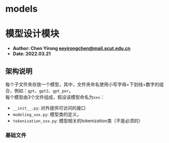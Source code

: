 # models
# 模型设计模块
* **Author: Chen Yirong <eeyirongchen@mail.scut.edu.cn>**
* **Date: 2022.03.21**

## 架构说明
每个子文件夹存放一个模型，其中，文件夹命名使用小写字母+下划线+数字的组合，例如：```gpt```、```gpt2```、```gpt_per```。   
每个模型由3个文件组成，假设该模型命名为```xxx```：
* ```__init__.py```: 对外提供可访问的接口
* ```modeling_xxx.py```: 模型类的定义，
* ```tokenization_xxx.py```: 模型相关的tokenization类（不是必须的）

### 基础文件


